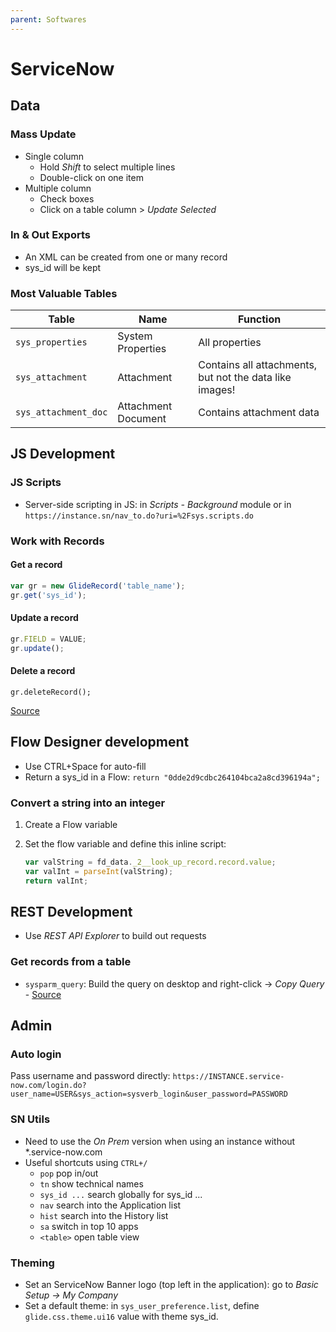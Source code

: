 ```yaml
---
parent: Softwares
---
```


# ServiceNow

## Data

### Mass Update

* Single column
    * Hold *Shift* to select multiple lines
    * Double-click on one item
* Multiple column
    * Check boxes
    * Click on a table column > *Update Selected*

### In & Out Exports

* An XML can be created from one or many record
* sys_id will be kept

### Most Valuable Tables

Table | Name | Function
-|-|-
`sys_properties` | System Properties | All properties
`sys_attachment` | Attachment | Contains all attachments, but not the data like images!
`sys_attachment_doc` | Attachment Document | Contains attachment data

## JS Development

### JS Scripts

* Server-side scripting in JS: in _Scripts - Background_ module or in `https://instance.sn/nav_to.do?uri=%2Fsys.scripts.do`

### Work with Records

#### Get a record

```js
var gr = new GlideRecord('table_name');     
gr.get('sys_id');
```

#### Update a record

```js
gr.FIELD = VALUE;
gr.update();
```

#### Delete a record

 `gr.deleteRecord();`

[Source](https://servicenowguru.com/scripting/gliderecord-query-cheat-sheet/)

## Flow Designer development

* Use CTRL+Space for auto-fill
* Return a sys_id in a Flow: `return "0dde2d9cdbc264104bca2a8cd396194a";`

### Convert a string into an integer

1. Create a Flow variable
1. Set the flow variable and define this inline script:

    ```js
    var valString = fd_data._2__look_up_record.record.value;
    var valInt = parseInt(valString);
    return valInt;
    ```

## REST Development

* Use *REST API Explorer* to build out requests

### Get records from a table

* `sysparm_query`: Build the query on desktop and right-click → *Copy Query* - [Source](https://developer.servicenow.com/dev.do#!/learn/learning-plans/quebec/servicenow_application_developer/app_store_learnv2_rest_quebec_more_about_query_parameters)

## Admin

### Auto login

Pass username and password directly: `https://INSTANCE.service-now.com/login.do?user_name=USER&sys_action=sysverb_login&user_password=PASSWORD`

### SN Utils

* Need to use the *On Prem* version when using an instance without *.service-now.com
* Useful shortcuts using `CTRL+/`
    * `pop` pop in/out
    * `tn` show technical names
    * `sys_id ...` search globally for sys_id ...
    * `nav` search into the Application list
    * `hist` search into the History list
    * `sa` switch in top 10 apps
    * `<table>` open table view

### Theming

* Set an ServiceNow Banner logo (top left in the application): go to *Basic Setup → My Company*
* Set a default theme: in `sys_user_preference.list`, define `glide.css.theme.ui16` value with theme sys_id.
